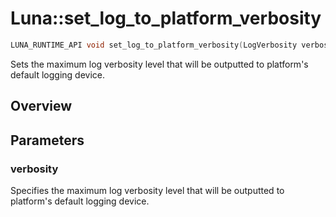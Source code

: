 # Luna::set_log_to_platform_verbosity

```c++
LUNA_RUNTIME_API void set_log_to_platform_verbosity(LogVerbosity verbosity)
```

Sets the maximum log verbosity level that will be outputted to platform's default logging device. 

## Overview


## Parameters
### verbosity
Specifies the maximum log verbosity level that will be outputted to platform's default logging device. 

